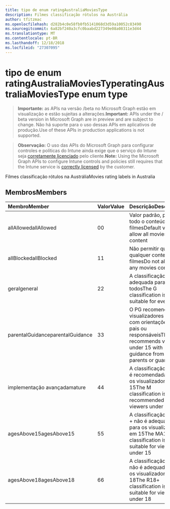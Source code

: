 ```yaml
---
title: tipo de enum ratingAustraliaMoviesType
description: Filmes classificação rótulos na Austrália
author: tfitzmac
ms.openlocfilehash: d282b4c0e58fb0fb5141068d3d59a10052c83490
ms.sourcegitcommit: 6a82bf240a3cfc0baabd227349e08a08311e3d44
ms.translationtype: MT
ms.contentlocale: pt-BR
ms.lasthandoff: 12/18/2018
ms.locfileid: "27307095"
---
```

# <a name="ratingaustraliamoviestype-enum-type"></a><span data-ttu-id="44bdd-103">tipo de enum ratingAustraliaMoviesType</span><span class="sxs-lookup"><span data-stu-id="44bdd-103">ratingAustraliaMoviesType enum type</span></span>

> <span data-ttu-id="44bdd-104">**Importante:** as APIs na versão /beta no Microsoft Graph estão em visualização e estão sujeitas a alterações.</span><span class="sxs-lookup"><span data-stu-id="44bdd-104">**Important:** APIs under the / beta version in Microsoft Graph are in preview and are subject to change.</span></span> <span data-ttu-id="44bdd-105">Não há suporte para o uso dessas APIs em aplicativos de produção.</span><span class="sxs-lookup"><span data-stu-id="44bdd-105">Use of these APIs in production applications is not supported.</span></span>

> <span data-ttu-id="44bdd-106">**Observação:** O uso das APIs do Microsoft Graph para configurar controles e políticas do Intune ainda exige que o serviço do Intune seja [corretamente licenciado](https://go.microsoft.com/fwlink/?linkid=839381) pelo cliente.</span><span class="sxs-lookup"><span data-stu-id="44bdd-106">**Note:** Using the Microsoft Graph APIs to configure Intune controls and policies still requires that the Intune service is [correctly licensed](https://go.microsoft.com/fwlink/?linkid=839381) by the customer.</span></span>

<span data-ttu-id="44bdd-107">Filmes classificação rótulos na Austrália</span><span class="sxs-lookup"><span data-stu-id="44bdd-107">Movies rating labels in Australia</span></span>
## <a name="members"></a><span data-ttu-id="44bdd-108">Membros</span><span class="sxs-lookup"><span data-stu-id="44bdd-108">Members</span></span>
|<span data-ttu-id="44bdd-109">Membro</span><span class="sxs-lookup"><span data-stu-id="44bdd-109">Member</span></span>|<span data-ttu-id="44bdd-110">Valor</span><span class="sxs-lookup"><span data-stu-id="44bdd-110">Value</span></span>|<span data-ttu-id="44bdd-111">Descrição</span><span class="sxs-lookup"><span data-stu-id="44bdd-111">Description</span></span>|
|:---|:---|:---|
|<span data-ttu-id="44bdd-112">allAllowed</span><span class="sxs-lookup"><span data-stu-id="44bdd-112">allAllowed</span></span>|<span data-ttu-id="44bdd-113">0</span><span class="sxs-lookup"><span data-stu-id="44bdd-113">0</span></span>|<span data-ttu-id="44bdd-114">Valor padrão, permitir todo o conteúdo de filmes</span><span class="sxs-lookup"><span data-stu-id="44bdd-114">Default value, allow all movies content</span></span>|
|<span data-ttu-id="44bdd-115">allBlocked</span><span class="sxs-lookup"><span data-stu-id="44bdd-115">allBlocked</span></span>|<span data-ttu-id="44bdd-116">1</span><span class="sxs-lookup"><span data-stu-id="44bdd-116">1</span></span>|<span data-ttu-id="44bdd-117">Não permitir que qualquer conteúdo filmes</span><span class="sxs-lookup"><span data-stu-id="44bdd-117">Do not allow any movies content</span></span>|
|<span data-ttu-id="44bdd-118">geral</span><span class="sxs-lookup"><span data-stu-id="44bdd-118">general</span></span>|<span data-ttu-id="44bdd-119">2</span><span class="sxs-lookup"><span data-stu-id="44bdd-119">2</span></span>|<span data-ttu-id="44bdd-120">A classificação G é adequada para todos</span><span class="sxs-lookup"><span data-stu-id="44bdd-120">The G classification is suitable for everyone</span></span>|
|<span data-ttu-id="44bdd-121">parentalGuidance</span><span class="sxs-lookup"><span data-stu-id="44bdd-121">parentalGuidance</span></span>|<span data-ttu-id="44bdd-122">3</span><span class="sxs-lookup"><span data-stu-id="44bdd-122">3</span></span>|<span data-ttu-id="44bdd-123">O PG recomenda visualizadores em 15 com orientações dos pais ou responsáveis</span><span class="sxs-lookup"><span data-stu-id="44bdd-123">The PG recommends viewers under 15 with guidance from parents or guardians</span></span>|
|<span data-ttu-id="44bdd-124">implementação avançada</span><span class="sxs-lookup"><span data-stu-id="44bdd-124">mature</span></span>|<span data-ttu-id="44bdd-125">4</span><span class="sxs-lookup"><span data-stu-id="44bdd-125">4</span></span>|<span data-ttu-id="44bdd-126">A classificação M não é recomendada para os visualizadores em 15</span><span class="sxs-lookup"><span data-stu-id="44bdd-126">The M classification is not recommended for viewers under 15</span></span>|
|<span data-ttu-id="44bdd-127">agesAbove15</span><span class="sxs-lookup"><span data-stu-id="44bdd-127">agesAbove15</span></span>|<span data-ttu-id="44bdd-128">5</span><span class="sxs-lookup"><span data-stu-id="44bdd-128">5</span></span>|<span data-ttu-id="44bdd-129">A classificação MA15 + não é adequada para os visualizadores em 15</span><span class="sxs-lookup"><span data-stu-id="44bdd-129">The MA15+ classification is not suitable for viewers under 15</span></span>|
|<span data-ttu-id="44bdd-130">agesAbove18</span><span class="sxs-lookup"><span data-stu-id="44bdd-130">agesAbove18</span></span>|<span data-ttu-id="44bdd-131">6</span><span class="sxs-lookup"><span data-stu-id="44bdd-131">6</span></span>|<span data-ttu-id="44bdd-132">A classificação R18 + não é adequada para os visualizadores em 18</span><span class="sxs-lookup"><span data-stu-id="44bdd-132">The R18+ classification is not suitable for viewers under 18</span></span>|





